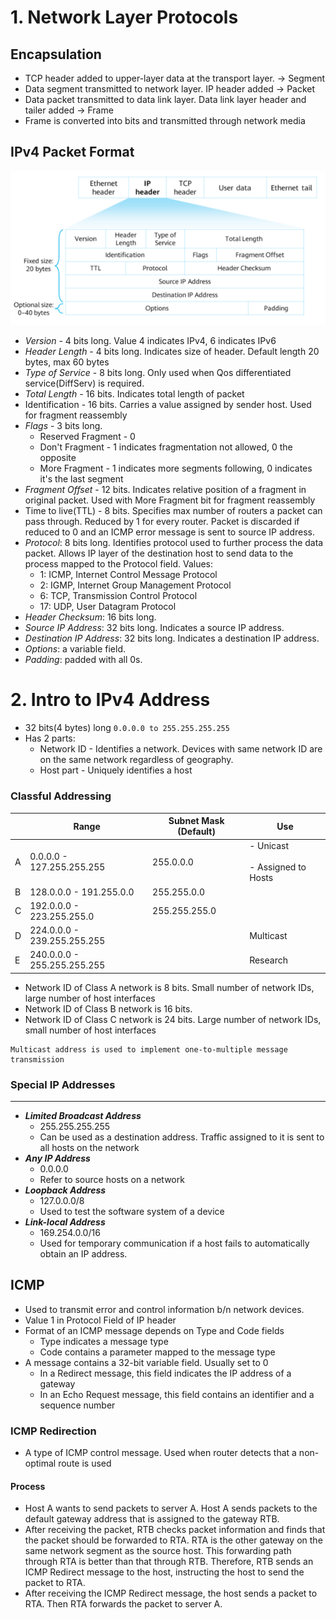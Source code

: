 # 1\. Network Layer Protocols

## Encapsulation

- TCP header added to upper-layer data at the transport layer. -> Segment
- Data segment transmitted to network layer. IP header added -> Packet
- Data packet transmitted to data link layer. Data link layer header and tailer added -> Frame
- Frame is converted into bits and transmitted through network media

## IPv4 Packet Format

![626258bcbb9209df64b1d910513637c8.png](../_resources/626258bcbb9209df64b1d910513637c8.png)

- *Version* \- 4 bits long. Value 4 indicates IPv4, 6 indicates IPv6
- *Header Length* \- 4 bits long. Indicates size of header. Default length 20 bytes, max 60 bytes
- *Type of Service* \- 8 bits long. Only used when Qos differentiated service(DiffServ) is required.
- *Total Length* \- 16 bits. Indicates total length of packet
- Identification - 16 bits. Carries a value assigned by sender host. Used for fragment reassembly
- *Flags* \- 3 bits long.
    - Reserved Fragment - 0
    - Don't Fragment - 1 indicates fragmentation not allowed, 0 the opposite
    - More Fragment - 1 indicates more segments following, 0 indicates it's the last segment
- *Fragment Offset* \- 12 bits. Indicates relative position of a fragment in original packet. Used with More Fragment bit for fragment reassembly
- Time to live(TTL) - 8 bits. Specifies max number of routers a packet can pass through. Reduced by 1 for every router. Packet is discarded if reduced to 0 and an ICMP error message is sent to source IP address.
- *Protocol*: 8 bits long. Identifies protocol used to further process the data packet. Allows IP layer of the destination host to send data to the process mapped to the Protocol field.
    Values:
    - 1: ICMP, Internet Control Message Protocol
    - 2: IGMP, Internet Group Management Protocol
    - 6: TCP, Transmission Control Protocol
    - 17: UDP, User Datagram Protocol
- *Header Checksum*: 16 bits long.
- *Source IP Address*: 32 bits long. Indicates a source IP address.
- *Destination IP Address*: 32 bits long. Indicates a destination IP address.
- *Options*: a variable field.
- *Padding*: padded with all 0s.

# 2\. Intro to IPv4 Address

- 32 bits(4 bytes) long
    `0.0.0.0 to 255.255.255.255`
- Has 2 parts:
    - Network ID - Identifies a network. Devices with same network ID are on the same network regardless of geography.
    - Host part - Uniquely identifies a host

### Classful Addressing

|     | Range | Subnet Mask (Default) | Use |
| --- | --- | --- | --- |
| A   | 0.0.0.0 - 127.255.255.255 | 255.0.0.0 | \- Unicast<br><br>\- Assigned to Hosts |
| B   | 128.0.0.0 - 191.255.0.0 | 255.255.0.0 |
| C   | 192.0.0.0 - 223.255.255.0 | 255.255.255.0 |
| D   | 224.0.0.0 - 239.255.255.255 |     | Multicast |
| E   | 240.0.0.0 - 255.255.255.255 |     | Research |

- Network ID of Class A network is 8 bits. Small number of network IDs, large number of host interfaces
- Network ID of Class B network is 16 bits.
- Network ID of Class C network is 24 bits. Large number of network IDs, small number of host interfaces

```
Multicast address is used to implement one-to-multiple message transmission
```

### Special IP Addresses
* * *
- ***Limited Broadcast Address*** 
	- 255.255.255.255
	- Can be used as a destination address. Traffic assigned to it is sent to all hosts on the network
- ***Any IP Address***
	- 0.0.0.0
	- Refer to source hosts on a network
- ***Loopback Address***
	- 127.0.0.0/8
	- Used to test the software system of a device
- ***Link-local Address***
	- 169.254.0.0/16
	- Used for temporary communication if a host fails to automatically obtain an IP address.

## ICMP
- Used to transmit error and control information b/n network devices.
- Value 1 in Protocol Field of IP header
- Format of an ICMP message depends on Type and Code fields
	- Type indicates a message type
	- Code contains a parameter mapped to the message type
- A message contains a 32-bit variable field. Usually set to 0
	- In a Redirect message, this field indicates the IP address of a gateway
	- In an Echo Request message, this field contains an identifier and a sequence number
### ICMP Redirection
- A type of ICMP control message. Used when router detects that a non-optimal route is used
#### Process
- Host A wants to send packets to server A. Host A sends packets to the default gateway address that is assigned to the gateway RTB.
- After receiving the packet, RTB checks packet information and finds that the packet should be forwarded to RTA. RTA is the other gateway on the same network segment as the source host. This forwarding path through RTA is better than that through RTB. Therefore, RTB sends an ICMP Redirect  message to the host, instructing the host to send the packet to RTA.
- After receiving the ICMP Redirect message, the host sends a packet to RTA. Then RTA forwards the packet to server A.